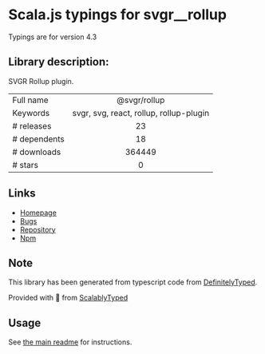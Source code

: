 
# Scala.js typings for svgr__rollup

Typings are for version 4.3

## Library description:
SVGR Rollup plugin.

|                    |                 |
| ------------------ | :-------------: |
| Full name          | @svgr/rollup |
| Keywords           | svgr, svg, react, rollup, rollup-plugin |
| # releases         | 23 |
| # dependents       | 18 |
| # downloads        | 364449 |
| # stars            | 0 |

## Links
- [Homepage](https://github.com/smooth-code/svgr#readme)
- [Bugs](https://github.com/smooth-code/svgr/issues)
- [Repository](https://github.com/smooth-code/svgr)
- [Npm](https://www.npmjs.com/package/%40svgr%2Frollup)
    


## Note
This library has been generated from typescript code from [DefinitelyTyped](https://definitelytyped.org).

Provided with :purple_heart: from [ScalablyTyped](https://github.com/oyvindberg/ScalablyTyped)

## Usage
See [the main readme](../../readme.md) for instructions.


